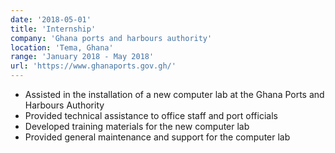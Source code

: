 ```yaml
---
date: '2018-05-01'
title: 'Internship'
company: 'Ghana ports and harbours authority'
location: 'Tema, Ghana'
range: 'January 2018 - May 2018'
url: 'https://www.ghanaports.gov.gh/'
---
```


- Assisted in the installation of a new computer lab at the Ghana Ports and Harbours Authority
- Provided technical assistance to office staff and port officials
- Developed training materials for the new computer lab
- Provided general maintenance and support for the computer lab
